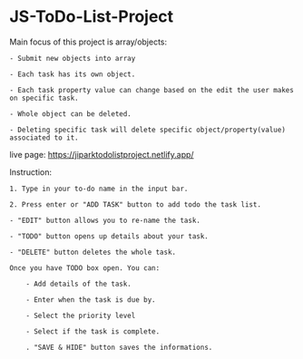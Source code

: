 # JS-ToDo-List-Project

Main focus of this project is array/objects:

    - Submit new objects into array

    - Each task has its own object.

    - Each task property value can change based on the edit the user makes on specific task.

    - Whole object can be deleted.

    - Deleting specific task will delete specific object/property(value) associated to it.


live page: https://jiparktodolistproject.netlify.app/


Instruction: 

    1. Type in your to-do name in the input bar.

    2. Press enter or "ADD TASK" button to add todo the task list.
    
    - "EDIT" button allows you to re-name the task.

    - "TODO" button opens up details about your task.

    - "DELETE" button deletes the whole task.

    Once you have TODO box open. You can: 

        - Add details of the task.
        
        - Enter when the task is due by.

        - Select the priority level

        - Select if the task is complete.

        . "SAVE & HIDE" button saves the informations.